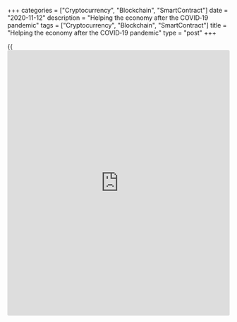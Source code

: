 +++
categories = ["Cryptocurrency", "Blockchain", "SmartContract"]
date = "2020-11-12"
description = "Helping the economy after the COVID‑19 pandemic"
tags = ["Cryptocurrency", "Blockchain", "SmartContract"]
title = "Helping the economy after the COVID‑19 pandemic"
type = "post"
+++

{{<iframe id="large-banner" src="https://www.bounty.group/#slide=9.0" width="100%" height="600" scrolling="no" style="border: 0px solid rgb(216, 221, 230); border-radius: 3px;">}}

##  Boosting productivity is now more important than ever

We need more growth in the economy to raise living standards for
everyone. Economic growth can help create jobs, which will reduce the
damage from scarring in the workforce. An important way to boost the
potential for growth is to increase productivity.

The good [news](https://www.letsplayfx.com/blog/forex-news-website/) is that Canadians are showing they can innovate. Think
about how quickly companies organized office staff to work remotely
during the pandemic, or how quickly supply chains were restructured to
provide medical equipment. Canada needs to take advantage of these kinds
of innovations to raise productivity.